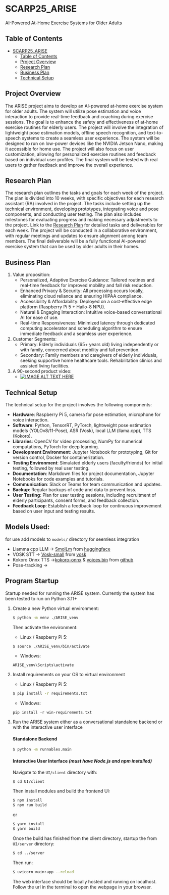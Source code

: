 # SCARP25_ARISE
AI-Powered At-Home Exercise Systems for Older Adults

## Table of Contents
- [SCARP25\_ARISE](#scarp25_arise)
  - [Table of Contents](#table-of-contents)
  - [Project Overview](#project-overview)
  - [Research Plan](#research-plan)
  - [Business Plan](#business-plan)
  - [Technical Setup](#technical-setup)

## Project Overview
The ARISE project aims to develop an AI-powered at-home exercise system for older adults. The system will utilize pose estimation and voice interaction to provide real-time feedback and coaching during exercise sessions. The goal is to enhance the safety and effectiveness of at-home exercise routines for elderly users.
The project will involve the integration of lightweight pose estimation models, offline speech recognition, and text-to-speech systems to create a seamless user experience. The system will be designed to run on low-power devices like the NVIDIA Jetson Nano, making it accessible for home use.
The project will also focus on user customization, allowing for personalized exercise routines and feedback based on individual user profiles. The final system will be tested with real users to gather feedback and improve the overall experience.
## Research Plan
The research plan outlines the tasks and goals for each week of the project. The plan is divided into 10 weeks, with specific objectives for each research assistant (RA) involved in the project. The tasks include setting up the technical environment, developing prototypes, integrating voice and pose components, and conducting user testing.
The plan also includes milestones for evaluating progress and making necessary adjustments to the project. Link to the [Research Plan](Resarch_Plan.md) for detailed tasks and deliverables for each week.
The project will be conducted in a collaborative environment, with regular meetings and updates to ensure alignment among team members. The final deliverable will be a fully functional AI-powered exercise system that can be used by older adults in their homes.
## Business Plan
1. Value proposition: 
    - Personalized, Adaptive Exercise Guidance: Tailored routines and real-time feedback for improved mobility and fall risk reduction.
    - Enhanced Privacy & Security: All processing occurs locally, eliminating cloud reliance and ensuring HIPAA compliance.
    - Accessibility & Affordability: Deployed on a cost-effective edge platform (Raspberry Pi 5 + Hailo-8 NPU).
    - Natural & Engaging Interaction: Intuitive voice-based conversational AI for ease of use.
    - Real-time Responsiveness: Minimized latency through dedicated computing accelerator and scheduling algorithm to ensure immediate feedback and a seamless user experience.
2. Customer Segments:
    - Primary: Elderly individuals (65+ years old) living independently or with family, concerned about mobility and fall prevention.
    - Secondary: Family members and caregivers of elderly individuals, seeking supportive home healthcare tools. Rehabilitation clinics and assisted living facilities.
3. A 90-second product video:
    - [![IMAGE ALT TEXT HERE](https://img.youtube.com/vi/L8gj3mWvgJg/0.jpg)](https://www.youtube.com/watch?v=L8gj3mWvgJg)

## Technical Setup
The technical setup for the project involves the following components:
- **Hardware**: Raspberry Pi 5, camera for pose estimation, microphone for voice interaction.
- **Software**: Python, TensorRT, PyTorch, lightweight pose estimation models (YOLOv8/11-Pose), ASR (Vosk), local LLM (llama.cpp), TTS (Kokoro).
- **Libraries**: OpenCV for video processing, NumPy for numerical computations, PyTorch for deep learning.
- **Development Environment**: Jupyter Notebook for prototyping, Git for version control, Docker for containerization.
- **Testing Environment**: Simulated elderly users (faculty/friends) for initial testing, followed by real user testing.
- **Documentation**: Markdown files for project documentation, Jupyter Notebooks for code examples and tutorials.
- **Communication**: Slack or Teams for team communication and updates.
- **Backup**: Regular backups of code and data to prevent loss.
- **User Testing**: Plan for user testing sessions, including recruitment of elderly participants, consent forms, and feedback collection.
- **Feedback Loop**: Establish a feedback loop for continuous improvement based on user input and testing results.

## Models Used:
for use add models to ```models/``` directory for seemless integration
- Llamma cpp LLM -> [SmolLm](https://huggingface.co/HuggingFaceTB/SmolLM2-1.7B-Instruct-GGUF/resolve/main/smollm2-1.7b-instruct-q4_k_m.gguf) from [huggingface](https://huggingface.co/HuggingFaceTB/SmolLM2-1.7B-Instruct-GGUF)
- VOSK STT -> [Vosk-small](https://alphacephei.com/vosk/models/vosk-model-small-en-us-0.15.zip) from [vosk](https://alphacephei.com/vosk/models)
- Kokoro Onnx TTS ->[kokoro-onnx](https://github.com/thewh1teagle/kokoro-onnx/releases/download/model-files-v1.0/kokoro-v1.0.fp16.onnx) & [voices.bin](https://github.com/thewh1teagle/kokoro-onnx/releases/download/model-files-v1.0/voices-v1.0.bin) from [github](https://github.com/thewh1teagle/kokoro-onnx/releases/tag/model-files-v1.0)
- Pose-tracking ->

## Program Startup
Startup needed for running the ARISE system. Currently the system has been tested to run on Python 3.11+

1. Create a new Python virtual environment:
    ```bash
    $ python -m venv ./ARISE_venv
    ``` 
    Then activate the environment:
    - Linux / Raspberry Pi 5:
    ```bash
    $ source ./ARISE_venv/bin/activate
    ```
    - Windows:
    ```
    ARISE_venv\Scripts\activate
    ```
2. Install requirements on your OS to virtual environment
    - Linux / Raspberry Pi 5:
    ```bash
    $ pip install -r requirements.txt 
    ```
    - Windows:
    ```
    pip install -r win-requirements.txt
    ```
3. Run the ARISE system either as a conversational standalone backend or with the interactive user interface
    #### Standalone Backend
    ```bash
    $ python -m runnables.main
    ```
    #### Interactive User Interface *(must have Node.js and npm installed)*

    Navigate to the ```UI/client``` directory with:
    ```bash
    $ cd UI/client
    ```
    Then install modules and build the frontend UI:

    ```bash
    $ npm install
    $ npm run build
    ```
    or
    ```bash
    $ yarn install
    $ yarn build
    ```
    Once the build has finished from the client directory, startup the from `UI/server` directory:
    ```bash
    $ cd ../server
    ```
    Then run:
    ```bash
    $ uvicorn main:app --reload
    ```
    The web interface should be locally hosted and running on localhost. Follow the url in the terminal to open the webpage in your browser.



